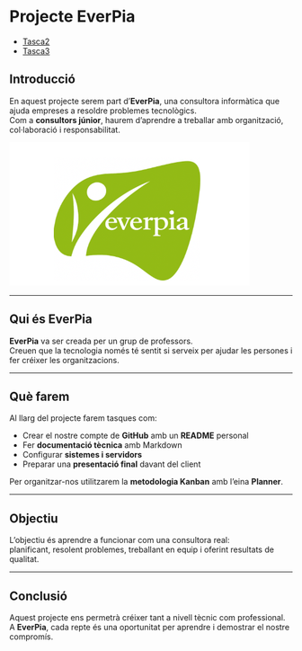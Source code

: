 # Projecte EverPia

- [Tasca2](Tasca2)
- [Tasca3](Tasca3)

## Introducció

En aquest projecte serem part d’**EverPia**, una consultora informàtica que ajuda empreses a resoldre problemes tecnològics.  
Com a **consultors júnior**, haurem d’aprendre a treballar amb organització, col·laboració i responsabilitat.

![Logo everpia](img/logo-everpia.png)

---

## Qui és EverPia

**EverPia** va ser creada per un grup de professors.  
Creuen que la tecnologia només té sentit si serveix per ajudar les persones i fer créixer les organitzacions.

---

## Què farem

Al llarg del projecte farem tasques com:

- Crear el nostre compte de **GitHub** amb un **README** personal  
- Fer **documentació tècnica** amb Markdown  
- Configurar **sistemes i servidors**  
- Preparar una **presentació final** davant del client  

Per organitzar-nos utilitzarem la **metodologia Kanban** amb l’eina **Planner**.

---

## Objectiu

L’objectiu és aprendre a funcionar com una consultora real:  
planificant, resolent problemes, treballant en equip i oferint resultats de qualitat.

---

## Conclusió

Aquest projecte ens permetrà créixer tant a nivell tècnic com professional.  
A **EverPia**, cada repte és una oportunitat per aprendre i demostrar el nostre compromís.

